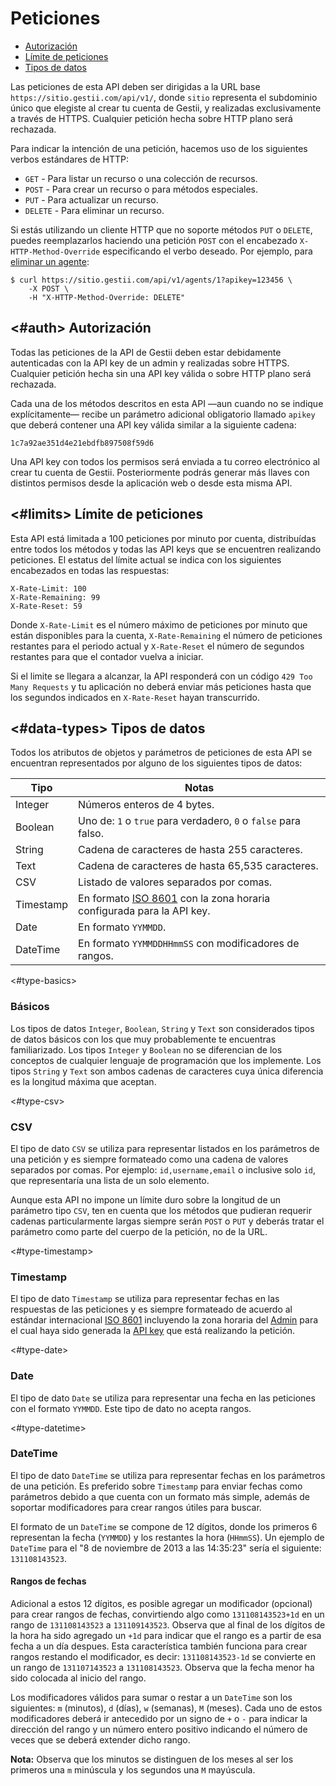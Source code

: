 Peticiones
==========

- [Autorización](#auth)
- [Límite de peticiones](#limits)
- [Tipos de datos](#data-types)

Las peticiones de esta API deben ser dirigidas a la URL base `https://sitio.gestii.com/api/v1/`, donde `sitio` representa el subdominio único que elegiste al crear tu cuenta de Gestii, y realizadas exclusivamente a través de HTTPS. Cualquier petición hecha sobre HTTP plano será rechazada.

Para indicar la intención de una petición, hacemos uso de los siguientes verbos estándares de HTTP:

- `GET` - Para listar un recurso o una colección de recursos.
- `POST` - Para crear un recurso o para métodos especiales.
- `PUT` - Para actualizar un recurso.
- `DELETE` - Para eliminar un recurso.

Si estás utilizando un cliente HTTP que no soporte métodos `PUT` o `DELETE`, puedes reemplazarlos haciendo una petición `POST` con el encabezado `X-HTTP-Method-Override` especificando el verbo deseado. Por ejemplo, para [eliminar un agente](#agents-delete):

	$ curl https://sitio.gestii.com/api/v1/agents/1?apikey=123456 \
		-X POST \
		-H "X-HTTP-Method-Override: DELETE"

<#auth>
Autorización
------------

Todas las peticiones de la API de Gestii deben estar debidamente autenticadas con la API key de un admin y realizadas sobre HTTPS. Cualquier petición hecha sin una API key válida o sobre HTTP plano será rechazada.

Cada una de los métodos descritos en esta API —aun cuando no se indique explícitamente— recibe un parámetro adicional obligatorio llamado `apikey` que deberá contener una API key válida similar a la siguiente cadena:

	1c7a92ae351d4e21ebdfb897508f59d6

Una API key con todos los permisos será enviada a tu correo electrónico al crear tu cuenta de Gestii. Posteriormente podrás generar más llaves con distintos permisos desde la aplicación web o desde esta misma API.

<#limits>
Límite de peticiones
--------------------

Esta API está limitada a 100 peticiones por minuto por cuenta, distribuídas entre todos los métodos y todas las API keys que se encuentren realizando peticiones. El estatus del límite actual se indica con los siguientes encabezados en todas las respuestas:

```
X-Rate-Limit: 100
X-Rate-Remaining: 99
X-Rate-Reset: 59
```

Donde `X-Rate-Limit` es el número máximo de peticiones por minuto que están disponibles para la cuenta, `X-Rate-Remaining` el número de peticiones restantes para el periodo actual y `X-Rate-Reset` el número de segundos restantes para que el contador vuelva a iniciar.

Si el limite se llegara a alcanzar, la API responderá con un código `429 Too Many Requests` y tu aplicación no deberá enviar más peticiones hasta que los segundos indicados en `X-Rate-Reset` hayan transcurrido.

<#data-types>
Tipos de datos
--------------

Todos los atributos de objetos y parámetros de peticiones de esta API se encuentran representados por alguno de los siguientes tipos de datos:

Tipo         | Notas
-------------|-------------------------------------------------------------------------
Integer      | Números enteros de 4 bytes.
Boolean      | Uno de: `1` o `true` para verdadero, `0` o `false` para falso.
String       | Cadena de caracteres de hasta 255 caracteres.
Text         | Cadena de caracteres de hasta 65,535 caracteres.
CSV          | Listado de valores separados por comas.
Timestamp    | En formato [ISO 8601][] con la zona horaria configurada para la API key.
Date         | En formato `YYMMDD`.
DateTime     | En formato `YYMMDDHHmmSS` con modificadores de rangos.

<#type-basics>
### Básicos

Los tipos de datos `Integer`, `Boolean`, `String` y `Text` son considerados tipos de datos básicos con los que muy probablemente te encuentras familiarizado. Los tipos `Integer` y `Boolean` no se diferencian de los conceptos de cualquier lenguaje de programación que los implemente. Los tipos `String` y `Text` son ambos cadenas de caracteres cuya única diferencia es la longitud máxima que aceptan.

<#type-csv>
### CSV

El tipo de dato `CSV` se utiliza para representar listados en los parámetros de una petición y es siempre formateado como una cadena de valores separados por comas. Por ejemplo: `id,username,email` o inclusive solo `id`, que representaría una lista de un solo elemento.

Aunque esta API no impone un límite duro sobre la longitud de un parámetro tipo `CSV`, ten en cuenta que los métodos que pudieran requerir cadenas particularmente largas siempre serán `POST` o `PUT` y deberás tratar el parámetro como parte del cuerpo de la petición, no de la URL.

<#type-timestamp>
### Timestamp

El tipo de dato `Timestamp` se utiliza para representar fechas en las respuestas de las peticiones y es siempre formateado de acuerdo al estándar internacional [ISO 8601][] incluyendo la zona horaria del [Admin][] para el cual haya sido generada la [API key](#request-auth) que está realizando la petición.

<#type-date>
### Date

El tipo de dato `Date` se utiliza para representar una fecha en las peticiones con el formato `YYMMDD`. Este tipo de dato no acepta rangos.

<#type-datetime>
### DateTime

El tipo de dato `DateTime` se utiliza para representar fechas en los parámetros de una petición. Es preferido sobre `Timestamp` para enviar fechas como parámetros debido a que cuenta con un formato más simple, además de soportar modificadores para crear rangos útiles para buscar.

El formato de un `DateTime` se compone de 12 dígitos, donde los primeros 6 representan la fecha (`YYMMDD`) y los restantes la hora (`HHmmSS`). Un ejemplo  de `DateTime` para el "8 de noviembre de 2013 a las 14:35:23" sería el siguiente: `131108143523`.

#### Rangos de fechas

Adicional a estos 12 dígitos, es posible agregar un modificador (opcional) para crear rangos de fechas, convirtiendo algo como `131108143523+1d` en un rango de `131108143523` a `131109143523`. Observa que al final de los dígitos de la hora ha sido agregado un `+1d` para indicar que el rango es a partir de esa fecha a un día despues. Esta característica también funciona para crear rangos restando el modificador, es decir: `131108143523-1d` se convierte en un rango de `131107143523` a `131108143523`. Observa que la fecha menor ha sido colocada al inicio del rango.

Los modificadores válidos para sumar o restar a un `DateTime` son los siguientes: `m` (minutos), `d` (días), `w` (semanas), `M` (meses). Cada uno de estos modificadores deberá ir antecedido por un signo de `+` o `-` para indicar la dirección del rango y un número entero positivo indicando el número de veces que se deberá extender dicho rango.

**Nota:** Observa que los minutos se distinguen de los meses al ser los primeros una `m` minúscula y los segundos una `M` mayúscula.

[Peticiones]: http://help.gestii.com:8080/API/peticiones
[Respuestas]: http://help.gestii.com:8080/API/respuestas
[Operaciones]: http://help.gestii.com:8080/API/operaciones
[Visitas]: http://help.gestii.com:8080/API/visitas
[Agentes]: http://help.gestii.com:8080/API/agentes
[Admins]: http://help.gestii.com:8080/API/admins
[Grupos]: http://help.gestii.com:8080/API/grupos
[Auxiliares]: http://help.gestii.com:8080/API/auxiliares
[Cookbook]: http://help.gestii.com:8080/API/cookbook

[Agente]: http://help.gestii.com:8080/API/agentes
[Admin]: http://help.gestii.com:8080/API/admins
[Grupo]: http://help.gestii.com:8080/API/grupos
[Form]: http://help.gestii.com:8080/API/#forms
[Alarma]: http://help.gestii.com:8080/API/#alarms
[Reporte]: http://help.gestii.com:8080/API/auxiliares#reports
[Visita]: http://help.gestii.com:8080/API/visitas
[Upload]: http://help.gestii.com:8080/API/auxiliares#uploads
[Extradata]: http://help.gestii.com:8080/API/auxiliares#extradata
[Feedback]: http://help.gestii.com:8080/API/auxiliares#feedbacks
[Location]: http://help.gestii.com:8080/API/auxiliares#locations
[Reporte]: http://help.gestii.com:8080/API/auxiliares#reports
[DelayedJob]: http://help.gestii.com:8080/API/auxiliares#jobs

[ISO 8601]: http://es.wikipedia.org/wiki/ISO_8601

[búsqueda]: http://help.gestii.com:8080/API/operaciones#searching
[ordenación]: http://help.gestii.com:8080/API/operaciones#sorting
[paginado]: http://help.gestii.com:8080/API/operaciones#pagination
[extracción]: http://help.gestii.com:8080/API/operaciones#extraction
[vinculación]: http://help.gestii.com:8080/API/operaciones#embedding
